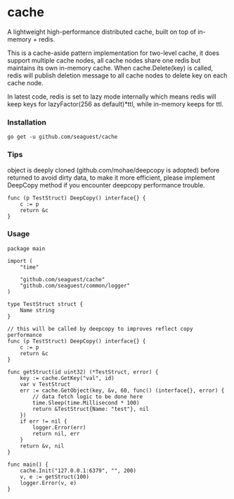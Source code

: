 # cache
A lightweight high-performance distributed cache, built on top of in-memory + redis.

This is a cache-aside pattern implementation for two-level cache, it does support multiple cache nodes, all cache nodes share one redis but maintains its own in-memory cache. When cache.Delete(key) is called, redis will publish deletion message to all cache nodes to delete key on each cache node.

In latest code, redis is set to lazy mode internally which means redis will keep keys for lazyFactor(256 as default)*ttl, while in-memory keeps for ttl.

### Installation

`go get -u github.com/seaguest/cache`


### Tips

object is deeply cloned (github.com/mohae/deepcopy is adopted) before returned to avoid dirty data, to make it more efficient, please implement DeepCopy method if you encounter deepcopy performance trouble. 

```
func (p TestStruct) DeepCopy() interface{} {
	c := p
	return &c
}
```

### Usage

``` 
package main

import (
	"time"

	"github.com/seaguest/cache"
	"github.com/seaguest/common/logger"
)

type TestStruct struct {
	Name string
}

// this will be called by deepcopy to improves reflect copy performance
func (p TestStruct) DeepCopy() interface{} {
	c := p
	return &c
}

func getStruct(id uint32) (*TestStruct, error) {
	key := cache.GetKey("val", id)
	var v TestStruct
	err := cache.GetObject(key, &v, 60, func() (interface{}, error) {
		// data fetch logic to be done here
		time.Sleep(time.Millisecond * 100)
		return &TestStruct{Name: "test"}, nil
	})
	if err != nil {
		logger.Error(err)
		return nil, err
	}
	return &v, nil
}

func main() {
	cache.Init("127.0.0.1:6379", "", 200)
	v, e := getStruct(100)
	logger.Error(v, e)
}


```
